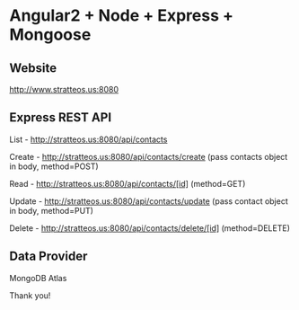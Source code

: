 # Angular2 + Node + Express + Mongoose 

## Website
  http://www.stratteos.us:8080

## Express REST API

  List - http://stratteos.us:8080/api/contacts

  Create - http://stratteos.us:8080/api/contacts/create  (pass contacts object in body,  method=POST)
  
  Read - http://stratteos.us:8080/api/contacts/[id]      (method=GET) 
  
  Update - http://stratteos.us:8080/api/contacts/update  (pass contact object in body, method=PUT)
  
  Delete - http://stratteos.us:8080/api/contacts/delete/[id] (method=DELETE)
  
## Data Provider

  MongoDB Atlas
  

Thank you!
